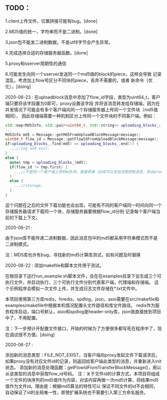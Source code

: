## TODO：

1.client上传文件，位置拼接可能有bug。[done]

2.MD5值的统一，字符串而不是二进制。[done]

3.json包不能发二进制数据，不是utf8字节会产生异常。

4.完成选择合适的存储服务器函数。[done]

5.proxy和sserver周期性的通信

6.可能发生向同一个sserver发送同一个md5值的block的piece，这样会导致
记录混乱，考虑加上flow号区分不同块的piece，丢弃不需要的，或者
新命令（优化）。[doing]

2020-06-23 : 在uploadblock消息中添加了flow_id字段，类型为uint64_t，客户端只要将该字段置为0即可，proxy设置该字段
并将该消息转发给存储端，因为在并发情况下可能会有多个客户端向同一个存储服务器上传同一个文件块（md5值相同），
因此存储端需要一种机制区分上传同一个文件块的不同客户端。例如：

```c++
std::map<Md5Info, std::pair<uint64_t, std::string>> uploading_blocks_;
...
Md5Info md5 = Message::getMd5FromUploadBlockMessage(message);
uint64_t flow_id = Message::getFlowIdFromUploadBlockMessage(message);
if(uploading_blocks_.find(md5) == uploading_blocks_.end()) {
  ...//log and exit.
}
else {
  auto& tmp = uploading_blocks_[md5];
  if(flow_id != tmp.first) {
    ...//不是同一个客户端上传的md5块，直接丢掉（后续可以添加流程控制消息，告诉proxy该flow_id标识的客户端不需要继续上传该块，已经有其他客户端正在上传了。）
  }
  else {
    ...//storage.
  }
}
```

这个问题在之后的文件下载功能也会出现，可能有不同的客户端同一时间向同一个存储服务器请求下载同一个块，存储服务器要根据flow_id分别
记录每个客户端当前的下载上下文。

2020-06-21 : 

由于json库不能传递二进制数据，因此消息包中的md5都采用字符串模式而不是二进制模式。

注：MD5库也许有bug，寻找新的md5计算库测试，如有问题及时替换

2020-06-22 : 
添加makefile和脚本文件用于测试。

在根目录下运行run_example.sh脚本文件，会在在examples目录下会生成三个可执行文件，并启动执行，三个可执行文件分别代表客户端，代理端和存储端。
这个示例程序会模拟一次文件上传，并生成日志文件存储在*.txt文件中。

本项目使用第三方库redis，hiredis，spdlog，json，asio需要在src/makefile和examples/makefile中根据本机情况配置头文件路径和库文件路径。
redis作为服务程序启动，端口号默认，asio和spdlog是header-only库，json我直接放到项目中了，不用配置。

注：下一步预计开配置文件接口，开始的时候为了方便很多都写死在程序中了，现在调试很不方便。[doing]

2020-06-27 :

添加新的消息类型：FILE_NOT_EXIST，当客户端向proxy发起文件下载请求后，如果proxy没有对应文件id的记录，则返回给客户端此类型的消息，并重新进入init状态。
添加新的消息处理函数：getFlowIdFromTransferBlockMessage()，用以从该类型的消息中获取flow_id号码。
注：关于文件id的计算方式，本项目将组成一个文件的块序列的md5值作为内容，对该内容再做一次md5计算，将结果md5值作为文件id。理由是：根据md5算法的特性可以
保证不同文件的id不会相同，自动保证了id的全局唯一性，即使扩展系统也不需要引入第三方命名服务。
